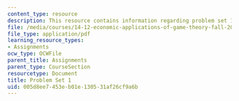 ```yaml
---
content_type: resource
description: This resource contains information regarding problem set 1.
file: /media/courses/14-12-economic-applications-of-game-theory-fall-2012/005d8ee7453eb01e130531af26cf9a6b_MIT14_12F12_pset1.pdf
file_type: application/pdf
learning_resource_types:
- Assignments
ocw_type: OCWFile
parent_title: Assignments
parent_type: CourseSection
resourcetype: Document
title: Problem Set 1
uid: 005d8ee7-453e-b01e-1305-31af26cf9a6b
---
```

